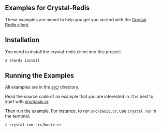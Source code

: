 ## Examples for Crystal-Redis

These examples are meant to help you get you started with the [Crystal Redis client](https://github.com/stefanwille/crystal-redis).

## Installation

You need to install the crystal-redis client into this project:

```bash
$ shards install
```

## Running the Examples

All examples are in the [src/](https://github.com/stefanwille/crystal-redis-examples/tree/master/src) directory.

Read the source code of an example that you are interested in. It is best to start with [src/basic.cr](https://github.com/stefanwille/crystal-redis-examples/blob/master/src/basic.cr).

Then run the example. For instance, to run `src/basic.cr`, use `crystal run` in the terminal:

```bash
$ crystal run src/basic.cr
```
